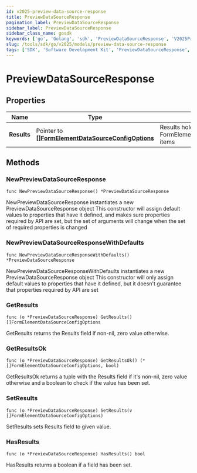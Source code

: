 ```yaml
---
id: v2025-preview-data-source-response
title: PreviewDataSourceResponse
pagination_label: PreviewDataSourceResponse
sidebar_label: PreviewDataSourceResponse
sidebar_class_name: gosdk
keywords: ['go', 'Golang', 'sdk', 'PreviewDataSourceResponse', 'V2025PreviewDataSourceResponse'] 
slug: /tools/sdk/go/v2025/models/preview-data-source-response
tags: ['SDK', 'Software Development Kit', 'PreviewDataSourceResponse', 'V2025PreviewDataSourceResponse']
---
```


# PreviewDataSourceResponse

## Properties

Name | Type | Description | Notes
------------ | ------------- | ------------- | -------------
**Results** | Pointer to [**[]FormElementDataSourceConfigOptions**](form-element-data-source-config-options) | Results holds a list of FormElementDataSourceConfigOptions items | [optional] 

## Methods

### NewPreviewDataSourceResponse

`func NewPreviewDataSourceResponse() *PreviewDataSourceResponse`

NewPreviewDataSourceResponse instantiates a new PreviewDataSourceResponse object
This constructor will assign default values to properties that have it defined,
and makes sure properties required by API are set, but the set of arguments
will change when the set of required properties is changed

### NewPreviewDataSourceResponseWithDefaults

`func NewPreviewDataSourceResponseWithDefaults() *PreviewDataSourceResponse`

NewPreviewDataSourceResponseWithDefaults instantiates a new PreviewDataSourceResponse object
This constructor will only assign default values to properties that have it defined,
but it doesn't guarantee that properties required by API are set

### GetResults

`func (o *PreviewDataSourceResponse) GetResults() []FormElementDataSourceConfigOptions`

GetResults returns the Results field if non-nil, zero value otherwise.

### GetResultsOk

`func (o *PreviewDataSourceResponse) GetResultsOk() (*[]FormElementDataSourceConfigOptions, bool)`

GetResultsOk returns a tuple with the Results field if it's non-nil, zero value otherwise
and a boolean to check if the value has been set.

### SetResults

`func (o *PreviewDataSourceResponse) SetResults(v []FormElementDataSourceConfigOptions)`

SetResults sets Results field to given value.

### HasResults

`func (o *PreviewDataSourceResponse) HasResults() bool`

HasResults returns a boolean if a field has been set.


